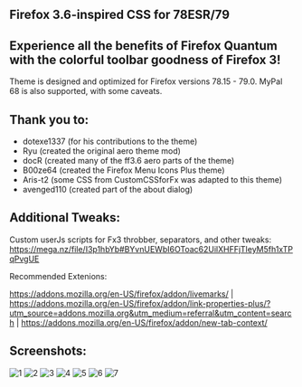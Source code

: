 ## Firefox 3.6-inspired CSS for 78ESR/79

## Experience all the benefits of Firefox Quantum with the colorful toolbar goodness of Firefox 3!

Theme is designed and optimized for Firefox versions 78.15 - 79.0. MyPal 68 is also supported, with some caveats.

## Thank you to:

- dotexe1337 (for his contributions to the theme)
- Ryu (created the original aero theme mod)
- docR (created many of the ff3.6 aero parts of the theme)
- B00ze64 (created the Firefox Menu Icons Plus theme)
- Aris-t2 (some CSS from CustomCSSforFx was adapted to this theme)
- avenged110 (created part of the about dialog)

## Additional Tweaks:

Custom userJs scripts for Fx3 throbber, separators, and other tweaks:
https://mega.nz/file/I3p1hbYb#BYvnUEWbI6OToac62UilXHFFjTleyM5fh1xTPqPvgUE

Recommended Extenions:

https://addons.mozilla.org/en-US/firefox/addon/livemarks/ | 
https://addons.mozilla.org/en-US/firefox/addon/link-properties-plus/?utm_source=addons.mozilla.org&utm_medium=referral&utm_content=search | 
https://addons.mozilla.org/en-US/firefox/addon/new-tab-context/

## Screenshots:
![1](https://github.com/dotexe1337/firefox-aero-css/assets/68521531/5cab73f0-6289-4bbb-b928-73a3526d950d)
![2](https://github.com/dotexe1337/firefox-aero-css/assets/68521531/6ee033c2-6e12-4a21-997f-6a88643e6363)
![3](https://github.com/dotexe1337/firefox-aero-css/assets/68521531/0c73c1a5-2a7b-489d-ba17-ca5cf22f8b3f)
![4](https://github.com/dotexe1337/firefox-aero-css/assets/68521531/f2cdc759-c5a4-4f1d-84f6-b0d796bacdca)
![5](https://github.com/dotexe1337/firefox-aero-css/assets/68521531/4ec76e64-b8ec-469e-90f3-1830a657796a)
![6](https://github.com/dotexe1337/firefox-aero-css/assets/68521531/4a7d2998-8bc4-45ee-bf9c-2c0dc2d5bebd)
![7](https://github.com/dotexe1337/firefox-aero-css/assets/68521531/b1d6029d-dfef-41aa-b8dc-479b86472b53)
